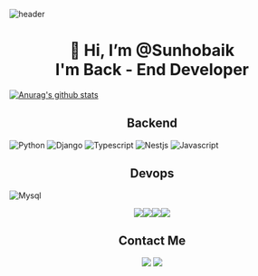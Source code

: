 ![header](https://capsule-render.vercel.app/api?type=wave&color=auto&height=300&section=header&text=Preferbaik&fontSize=70&desc=Back%20End%20Developer)

<div align=center><h1>👋 Hi, I’m @Sunhobaik <br> I'm Back - End Developer </h1></div>

[![Anurag's github stats](https://github-readme-stats.vercel.app/api?username=preferbaik)](https://github.com/anuraghazra/github-readme-stats)

<div align=center><h2>Backend</h2></div>

<div algin=center>

![Python](https://img.shields.io/badge/python-purple.svg?logo=python&logoColor=white&style=for-the-badge)
![Django](https://img.shields.io/badge/django-green.svg?logo=django&logoColor=white&style=for-the-badge)
![Typescript](https://img.shields.io/badge/typescript-blue.svg?logo=typescript&logoColor=white&style=for-the-badge)
![Nestjs](https://img.shields.io/badge/nestjs-black.svg?logo=nestjs&logoColor=red&style=for-the-badge)
![Javascript](https://img.shields.io/badge/javascript-yellow.svg?logo=javascript&logoColor=black&style=for-the-badge)

</div>
  
<div align=center><h2>Devops</h2></div>

![Mysql](https://img.shields.io/badge/mysql-purple.svg?logo=mysql&logoColor=orange&style=for-the-badge)
<!-- ![Elasticsearch](https://img.shields.io/badge/elasticsearch-grey.svg?logo=elasticsearch&logoColor=white&style=for-the-badge) -->
<!-- ![Docker](https://img.shields.io/badge/docker-blue.svg?logo=docker&logoColor=white&style=for-the-badge) -->
<!-- ![AWS](https://img.shields.io/badge/awazon-orange.svg?logo=amazon&logoColor=white&style=for-the-badge)
 -->
<div align="center"><a target="_blank"><img src="https://img.shields.io/badge/mysql-purple.svg?logo=mysql&logoColor=orange&style=for-the-badge"/></a><a target="_blank"><img src="https://img.shields.io/badge/elasticsearch-grey.svg?logo=elasticsearch&logoColor=white&style=for-the-badge"/></a><a target="_blank"><img src="https://img.shields.io/badge/docker-blue.svg?logo=docker&logoColor=white&style=for-the-badge"/></a><a target="_blank"><img src="https://img.shields.io/badge/awazon-orange.svg?logo=amazon&logoColor=white&style=for-the-badge"/></a></div>


<div align=center><h2>Contact Me</h2></div>
<div align="center"><a href="https://www.preferbaik.com/" target="_blank"><img src="https://img.shields.io/badge/portfolio-red.svg?logo=Photopea&logoColor=white&style=for-the-badge"/></a> <a href="https://velog.io/@baik9261" target="_blank"><img src="https://img.shields.io/badge/velog-green.svg?logo=vimeo&logoColor=white&style=for-the-badge"/></a></div>









